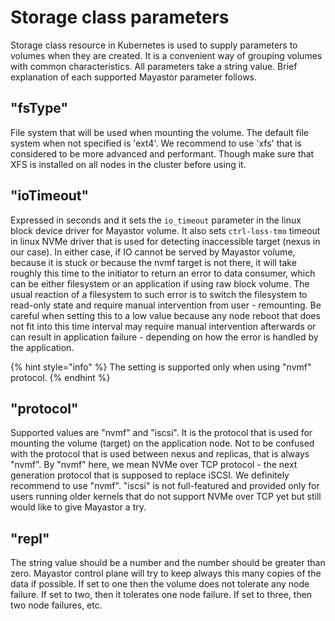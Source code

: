 # Storage class parameters

Storage class resource in Kubernetes is used to supply parameters to volumes when they are created. It is a convenient way of grouping volumes with common characteristics. All parameters take a string value. Brief explanation of each supported Mayastor parameter follows.

## "fsType"

File system that will be used when mounting the volume. The default file system when not specified is 'ext4'. We recommend to use 'xfs' that is considered to be more advanced and performant. Though make sure that XFS is installed on all nodes in the cluster before using it.

## "ioTimeout"

Expressed in seconds and it sets the `io_timeout` parameter in the linux block device driver for Mayastor volume. It also sets `ctrl-loss-tmo` timeout in linux NVMe driver that is used for detecting inaccessible target (nexus in our case). In either case, if IO cannot be served by Mayastor volume, because it is stuck or because the nvmf target is not there, it will take roughly this time to the initiator to return an error to data consumer, which can be either filesystem or an application if using raw block volume. The usual reaction of a filesystem to such error is to switch the filesystem to read-only state and require manual intervention from user - remounting. Be careful when setting this to a low value because any node reboot that does not fit into this time interval may require manual intervention afterwards or can result in application failure - depending on how the error is handled by the application.
 
{% hint style="info" %}
The setting is supported only when using "nvmf" protocol.
{% endhint %}

## "protocol"

Supported values are "nvmf" and "iscsi". It is the protocol that is used for mounting the volume (target) on the application node. Not to be confused with the protocol that is used between nexus and replicas, that is always "nvmf". By "nvmf" here, we mean NVMe over TCP protocol - the next generation protocol that is supposed to replace iSCSI. We definitely recommend to use "nvmf". "iscsi" is not full-featured and provided only for users running older kernels that do not support NVMe over TCP yet but still would like to give Mayastor a try.

## "repl"

The string value should be a number and the number should be greater than zero. Mayastor control plane will try to keep always this many copies of the data if possible. If set to one then the volume does not tolerate any node failure. If set to two, then it tolerates one node failure. If set to three, then two node failures, etc.
